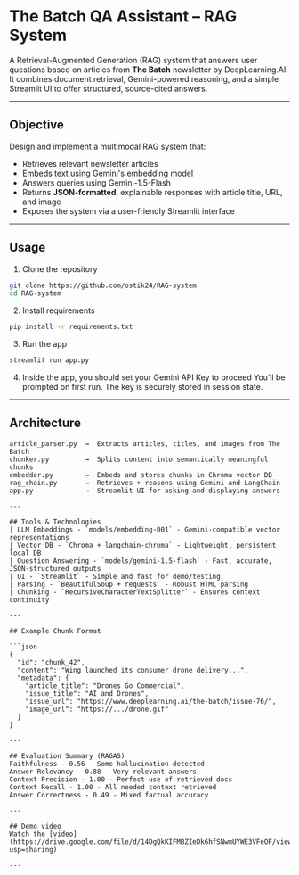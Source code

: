 # The Batch QA Assistant – RAG System

A Retrieval-Augmented Generation (RAG) system that answers user questions based on articles from **The Batch** newsletter by DeepLearning.AI. It combines document retrieval, Gemini-powered reasoning, and a simple Streamlit UI to offer structured, source-cited answers.

---

## Objective

Design and implement a multimodal RAG system that:
- Retrieves relevant newsletter articles
- Embeds text using Gemini's embedding model
- Answers queries using Gemini-1.5-Flash
- Returns **JSON-formatted**, explainable responses with article title, URL, and image
- Exposes the system via a user-friendly Streamlit interface

---

## Usage
1. Clone the repository
```bash
git clone https://github.com/ostik24/RAG-system
cd RAG-system
```
2. Install requirements
```bash
pip install -r requirements.txt
```
3. Run the app
```bash
streamlit run app.py
```
4. Inside the app, you should set your Gemini API Key to proceed
You’ll be prompted on first run. The key is securely stored in session state.

---

## Architecture

```text
article_parser.py  →  Extracts articles, titles, and images from The Batch
chunker.py         →  Splits content into semantically meaningful chunks
embedder.py        →  Embeds and stores chunks in Chroma vector DB
rag_chain.py       →  Retrieves + reasons using Gemini and LangChain
app.py             →  Streamlit UI for asking and displaying answers

---

## Tools & Technologies
| LLM Embeddings - `models/embedding-001` - Gemini-compatible vector representations
| Vector DB - `Chroma + langchain-chroma` - Lightweight, persistent local DB
| Question Answering - `models/gemini-1.5-flash` - Fast, accurate, JSON-structured outputs
| UI - `Streamlit` - Simple and fast for demo/testing
| Parsing - `BeautifulSoup + requests` - Robust HTML parsing
| Chunking - `RecursiveCharacterTextSplitter` - Ensures context continuity

---

## Example Chunk Format

```json
{
  "id": "chunk_42",
  "content": "Wing launched its consumer drone delivery...",
  "metadata": {
    "article_title": "Drones Go Commercial",
    "issue_title": "AI and Drones",
    "issue_url": "https://www.deeplearning.ai/the-batch/issue-76/",
    "image_url": "https://.../drone.gif"
  }
}

---

## Evaluation Summary (RAGAS)
Faithfulness - 0.56 - Some hallucination detected
Answer Relevancy - 0.88 - Very relevant answers
Context Precision - 1.00 - Perfect use of retrieved docs
Context Recall - 1.00 - All needed context retrieved
Answer Correctness - 0.49 - Mixed factual accuracy

---

## Demo video
Watch the [video](https://drive.google.com/file/d/14DgQkKIFMBZIeDk6hfSNwmUYWE3VFeOF/view?usp=sharing)

---
